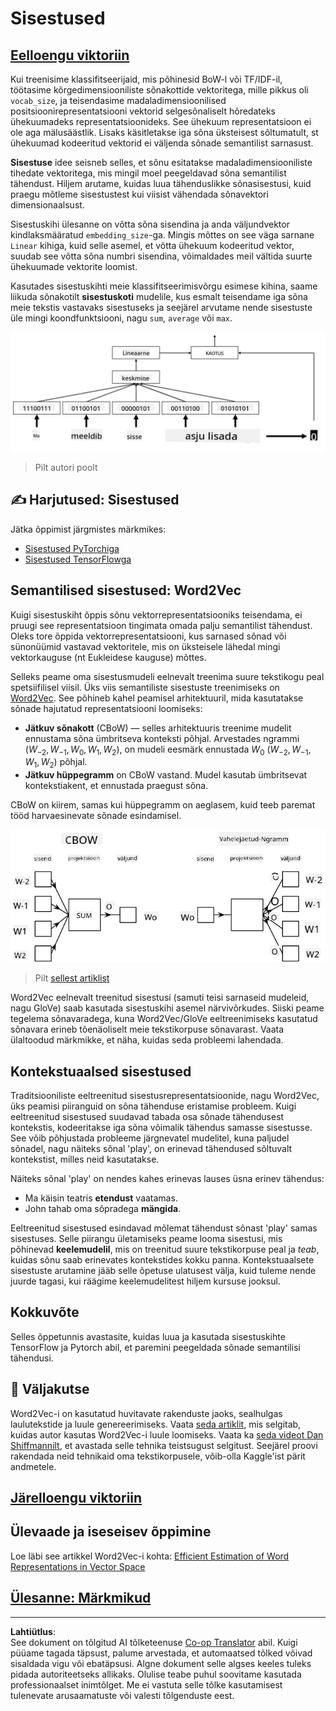 <!--
CO_OP_TRANSLATOR_METADATA:
{
  "original_hash": "b708c9b85b833864c73c6281f1e6b96e",
  "translation_date": "2025-10-11T11:40:21+00:00",
  "source_file": "lessons/5-NLP/14-Embeddings/README.md",
  "language_code": "et"
}
-->
# Sisestused

## [Eelloengu viktoriin](https://ff-quizzes.netlify.app/en/ai/quiz/27)

Kui treenisime klassifitseerijaid, mis põhinesid BoW-l või TF/IDF-il, töötasime kõrgedimensiooniliste sõnakottide vektoritega, mille pikkus oli `vocab_size`, ja teisendasime madaladimensioonilised positsioonirepresentatsiooni vektorid selgesõnaliselt hõredateks ühekuumadeks representatsioonideks. See ühekuum representatsioon ei ole aga mälusäästlik. Lisaks käsitletakse iga sõna üksteisest sõltumatult, st ühekuumad kodeeritud vektorid ei väljenda sõnade semantilist sarnasust.

**Sisestuse** idee seisneb selles, et sõnu esitatakse madaladimensiooniliste tihedate vektoritega, mis mingil moel peegeldavad sõna semantilist tähendust. Hiljem arutame, kuidas luua tähenduslikke sõnasisestusi, kuid praegu mõtleme sisestustest kui viisist vähendada sõnavektori dimensionaalsust.

Sisestuskihi ülesanne on võtta sõna sisendina ja anda väljundvektor kindlaksmääratud `embedding_size`-ga. Mingis mõttes on see väga sarnane `Linear` kihiga, kuid selle asemel, et võtta ühekuum kodeeritud vektor, suudab see võtta sõna numbri sisendina, võimaldades meil vältida suurte ühekuumade vektorite loomist.

Kasutades sisestuskihti meie klassifitseerimisvõrgu esimese kihina, saame liikuda sõnakotilt **sisestuskoti** mudelile, kus esmalt teisendame iga sõna meie tekstis vastavaks sisestuseks ja seejärel arvutame nende sisestuste üle mingi koondfunktsiooni, nagu `sum`, `average` või `max`.  

![Pilt, mis näitab sisestuskihi klassifitseerijat viie järjestikuse sõna jaoks.](../../../../../translated_images/embedding-classifier-example.b77f021a7ee67eeec8e68bfe11636c5b97d6eaa067515a129bfb1d0034b1ac5b.et.png)

> Pilt autori poolt

## ✍️ Harjutused: Sisestused

Jätka õppimist järgmistes märkmikes:
* [Sisestused PyTorchiga](EmbeddingsPyTorch.ipynb)
* [Sisestused TensorFlowga](EmbeddingsTF.ipynb)

## Semantilised sisestused: Word2Vec

Kuigi sisestuskiht õppis sõnu vektorrepresentatsiooniks teisendama, ei pruugi see representatsioon tingimata omada palju semantilist tähendust. Oleks tore õppida vektorrepresentatsiooni, kus sarnased sõnad või sünonüümid vastavad vektoritele, mis on üksteisele lähedal mingi vektorkauguse (nt Eukleidese kauguse) mõttes.

Selleks peame oma sisestusmudeli eelnevalt treenima suure tekstikogu peal spetsiifilisel viisil. Üks viis semantiliste sisestuste treenimiseks on [Word2Vec](https://en.wikipedia.org/wiki/Word2vec). See põhineb kahel peamisel arhitektuuril, mida kasutatakse sõnade hajutatud representatsiooni loomiseks:

 - **Jätkuv sõnakott** (CBoW) — selles arhitektuuris treenime mudelit ennustama sõna ümbritseva konteksti põhjal. Arvestades ngrammi $(W_{-2},W_{-1},W_0,W_1,W_2)$, on mudeli eesmärk ennustada $W_0$ $(W_{-2},W_{-1},W_1,W_2)$ põhjal.
 - **Jätkuv hüppegramm** on CBoW vastand. Mudel kasutab ümbritsevat kontekstiakent, et ennustada praegust sõna.

CBoW on kiirem, samas kui hüppegramm on aeglasem, kuid teeb paremat tööd harvaesinevate sõnade esindamisel.

![Pilt, mis näitab nii CBoW kui ka hüppegrammi algoritme sõnade vektoriteks teisendamiseks.](../../../../../translated_images/example-algorithms-for-converting-words-to-vectors.fbe9207a726922f6f0f5de66427e8a6eda63809356114e28fb1fa5f4a83ebda7.et.png)

> Pilt [sellest artiklist](https://arxiv.org/pdf/1301.3781.pdf)

Word2Vec eelnevalt treenitud sisestusi (samuti teisi sarnaseid mudeleid, nagu GloVe) saab kasutada sisestuskihi asemel närvivõrkudes. Siiski peame tegelema sõnavaradega, kuna Word2Vec/GloVe eeltreenimiseks kasutatud sõnavara erineb tõenäoliselt meie tekstikorpuse sõnavarast. Vaata ülaltoodud märkmikke, et näha, kuidas seda probleemi lahendada.

## Kontekstuaalsed sisestused

Traditsiooniliste eeltreenitud sisestusrepresentatsioonide, nagu Word2Vec, üks peamisi piiranguid on sõna tähenduse eristamise probleem. Kuigi eeltreenitud sisestused suudavad tabada osa sõnade tähendusest kontekstis, kodeeritakse iga sõna võimalik tähendus samasse sisestusse. See võib põhjustada probleeme järgnevatel mudelitel, kuna paljudel sõnadel, nagu näiteks sõnal 'play', on erinevad tähendused sõltuvalt kontekstist, milles neid kasutatakse.

Näiteks sõnal 'play' on nendes kahes erinevas lauses üsna erinev tähendus:

- Ma käisin teatris **etendust** vaatamas.
- John tahab oma sõpradega **mängida**.

Eeltreenitud sisestused esindavad mõlemat tähendust sõnast 'play' samas sisestuses. Selle piirangu ületamiseks peame looma sisestusi, mis põhinevad **keelemudelil**, mis on treenitud suure tekstikorpuse peal ja *teab*, kuidas sõnu saab erinevates kontekstides kokku panna. Kontekstuaalsete sisestuste arutamine jääb selle õpetuse ulatusest välja, kuid tuleme nende juurde tagasi, kui räägime keelemudelitest hiljem kursuse jooksul.

## Kokkuvõte

Selles õppetunnis avastasite, kuidas luua ja kasutada sisestuskihte TensorFlow ja Pytorch abil, et paremini peegeldada sõnade semantilisi tähendusi.

## 🚀 Väljakutse

Word2Vec-i on kasutatud huvitavate rakenduste jaoks, sealhulgas laulutekstide ja luule genereerimiseks. Vaata [seda artiklit](https://www.politetype.com/blog/word2vec-color-poems), mis selgitab, kuidas autor kasutas Word2Vec-i luule loomiseks. Vaata ka [seda videot Dan Shiffmannilt](https://www.youtube.com/watch?v=LSS_bos_TPI&ab_channel=TheCodingTrain), et avastada selle tehnika teistsugust selgitust. Seejärel proovi rakendada neid tehnikaid oma tekstikorpusele, võib-olla Kaggle'ist pärit andmetele.

## [Järelloengu viktoriin](https://ff-quizzes.netlify.app/en/ai/quiz/28)

## Ülevaade ja iseseisev õppimine

Loe läbi see artikkel Word2Vec-i kohta: [Efficient Estimation of Word Representations in Vector Space](https://arxiv.org/pdf/1301.3781.pdf)

## [Ülesanne: Märkmikud](assignment.md)

---

**Lahtiütlus**:  
See dokument on tõlgitud AI tõlketeenuse [Co-op Translator](https://github.com/Azure/co-op-translator) abil. Kuigi püüame tagada täpsust, palume arvestada, et automaatsed tõlked võivad sisaldada vigu või ebatäpsusi. Algne dokument selle algses keeles tuleks pidada autoriteetseks allikaks. Olulise teabe puhul soovitame kasutada professionaalset inimtõlget. Me ei vastuta selle tõlke kasutamisest tulenevate arusaamatuste või valesti tõlgenduste eest.